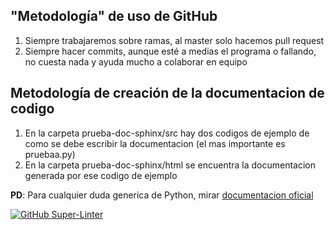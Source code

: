 ## "Metodología" de uso de GitHub
1. Siempre trabajaremos sobre ramas, al master solo hacemos pull request
2. Siempre hacer commits, aunque esté a medias el programa o fallando, no cuesta nada y ayuda mucho a colaborar en equipo

## Metodología de creación de la documentacion de codigo
1. En la carpeta prueba-doc-sphinx/src hay dos codigos de ejemplo de como se debe escribir la documentacion (el mas importante es pruebaa.py)
2. En la carpeta prueba-doc-sphinx/html se encuentra la documentacion generada por ese codigo de ejemplo


**PD**: Para cualquier duda generica de Python, mirar [documentacion oficial](https://docs.python.org/3/)


[![GitHub Super-Linter](https://github.com/Daniel-Tomas/Optimizacion-Heuristica/workflows/Lint%20Code%20Base/badge.svg)](https://github.com/marketplace/actions/super-linter)
